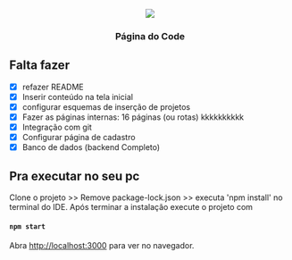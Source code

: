 <p align="center">
<img src="https://github.com/antdii/codeTCC/blob/master/src/assets/on%C3%A7a.png"/>
<h3 align="center">Página do Code</h3>
</p> 

## Falta fazer
- [x] refazer README
- [x] Inserir conteúdo na tela inicial
- [x] configurar esquemas de inserção de projetos
- [x] Fazer as páginas internas: 16 páginas (ou rotas) kkkkkkkkkk
- [x] Integração com git
- [x] Configurar página de cadastro
- [x] Banco de dados (backend Completo)

## Pra executar no seu pc
Clone o projeto >> Remove package-lock.json >> executa 'npm install' no terminal do IDE.
Após terminar a instalação execute o projeto com
#### `npm start`
Abra [http://localhost:3000](http://localhost:3000) para ver no navegador.
